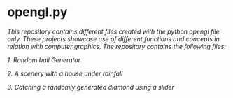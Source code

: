 # opengl.py

*This repository contains different files created with the python opengl file only. These projects showcase use of different functions and concepts in relation with computer graphics.*
*The repository contains the following files:*

*1. Random ball Generator*

*2. A scenery with a house under rainfall*

*3. Catching a randomly generated diamond using a slider*
